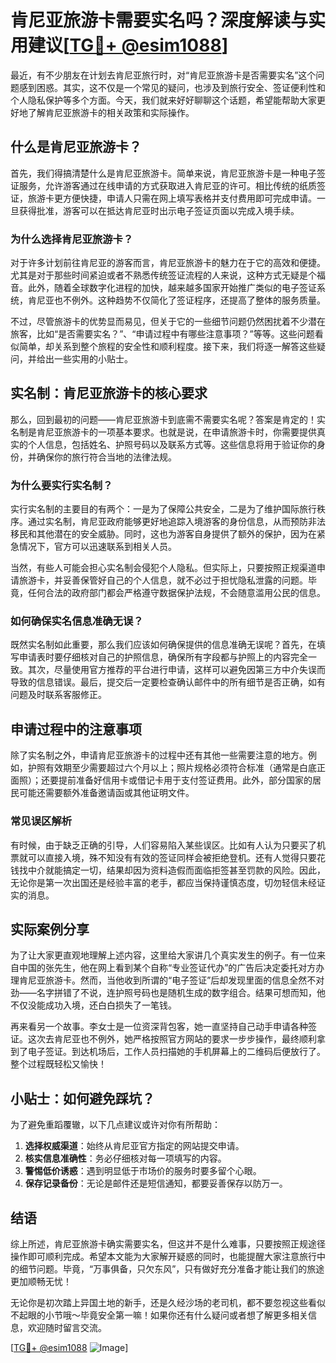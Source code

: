 # 肯尼亚旅游卡需要实名吗？深度解读与实用建议[[TG💪+ @esim1088](https://t.me/s/esim1088)]

最近，有不少朋友在计划去肯尼亚旅行时，对“肯尼亚旅游卡是否需要实名”这个问题感到困惑。其实，这不仅是一个常见的疑问，也涉及到旅行安全、签证便利性和个人隐私保护等多个方面。今天，我们就来好好聊聊这个话题，希望能帮助大家更好地了解肯尼亚旅游卡的相关政策和实际操作。

## 什么是肯尼亚旅游卡？

首先，我们得搞清楚什么是肯尼亚旅游卡。简单来说，肯尼亚旅游卡是一种电子签证服务，允许游客通过在线申请的方式获取进入肯尼亚的许可。相比传统的纸质签证，旅游卡更方便快捷，申请人只需在网上填写表格并支付费用即可完成申请。一旦获得批准，游客可以在抵达肯尼亚时出示电子签证页面以完成入境手续。

### 为什么选择肯尼亚旅游卡？

对于许多计划前往肯尼亚的游客而言，肯尼亚旅游卡的魅力在于它的高效和便捷。尤其是对于那些时间紧迫或者不熟悉传统签证流程的人来说，这种方式无疑是个福音。此外，随着全球数字化进程的加快，越来越多国家开始推广类似的电子签证系统，肯尼亚也不例外。这种趋势不仅简化了签证程序，还提高了整体的服务质量。

不过，尽管旅游卡的优势显而易见，但关于它的一些细节问题仍然困扰着不少潜在旅客，比如“是否需要实名？”、“申请过程中有哪些注意事项？”等等。这些问题看似简单，却关系到整个旅程的安全性和顺利程度。接下来，我们将逐一解答这些疑问，并给出一些实用的小贴士。

## 实名制：肯尼亚旅游卡的核心要求

那么，回到最初的问题——肯尼亚旅游卡到底需不需要实名呢？答案是肯定的！实名制是肯尼亚旅游卡的一项基本要求。也就是说，在申请旅游卡时，你需要提供真实的个人信息，包括姓名、护照号码以及联系方式等。这些信息将用于验证你的身份，并确保你的旅行符合当地的法律法规。

### 为什么要实行实名制？

实行实名制的主要目的有两个：一是为了保障公共安全，二是为了维护国际旅行秩序。通过实名制，肯尼亚政府能够更好地追踪入境游客的身份信息，从而预防非法移民和其他潜在的安全威胁。同时，这也为游客自身提供了额外的保护，因为在紧急情况下，官方可以迅速联系到相关人员。

当然，有些人可能会担心实名制会侵犯个人隐私。但实际上，只要按照正规渠道申请旅游卡，并妥善保管好自己的个人信息，就不必过于担忧隐私泄露的问题。毕竟，任何合法的政府部门都会严格遵守数据保护法规，不会随意滥用公民的信息。

### 如何确保实名信息准确无误？

既然实名制如此重要，那么我们应该如何确保提供的信息准确无误呢？首先，在填写申请表时要仔细核对自己的护照信息，确保所有字段都与护照上的内容完全一致。其次，尽量使用官方推荐的平台进行申请，这样可以避免因第三方中介失误而导致的信息错误。最后，提交后一定要检查确认邮件中的所有细节是否正确，如有问题及时联系客服修正。

## 申请过程中的注意事项

除了实名制之外，申请肯尼亚旅游卡的过程中还有其他一些需要注意的地方。例如，护照有效期至少需要超过六个月以上；照片规格必须符合标准（通常是白底正面照）；还要提前准备好信用卡或借记卡用于支付签证费用。此外，部分国家的居民可能还需要额外准备邀请函或其他证明文件。

### 常见误区解析

有时候，由于缺乏正确的引导，人们容易陷入某些误区。比如有人认为只要买了机票就可以直接入境，殊不知没有有效的签证同样会被拒绝登机。还有人觉得只要花钱找中介就能搞定一切，结果却因为资料造假而面临拒签甚至罚款的风险。因此，无论你是第一次出国还是经验丰富的老手，都应当保持谨慎态度，切勿轻信未经证实的消息。

## 实际案例分享

为了让大家更直观地理解上述内容，这里给大家讲几个真实发生的例子。有一位来自中国的张先生，他在网上看到某个自称“专业签证代办”的广告后决定委托对方办理肯尼亚旅游卡。然而，当他收到所谓的“电子签证”后却发现里面的信息全然不对劲——名字拼错了不说，连护照号码也是随机生成的数字组合。结果可想而知，他不仅没能成功入境，还白白损失了一笔钱。

再来看另一个故事。李女士是一位资深背包客，她一直坚持自己动手申请各种签证。这次去肯尼亚也不例外，她严格按照官方网站的要求一步步操作，最终顺利拿到了电子签证。到达机场后，工作人员扫描她的手机屏幕上的二维码后便放行了。整个过程既轻松又愉快！

## 小贴士：如何避免踩坑？

为了避免重蹈覆辙，以下几点建议或许对你有所帮助：

1. **选择权威渠道**：始终从肯尼亚官方指定的网站提交申请。
2. **核实信息准确性**：务必仔细核对每一项填写的内容。
3. **警惕低价诱惑**：遇到明显低于市场价的服务时要多留个心眼。
4. **保存记录备份**：无论是邮件还是短信通知，都要妥善保存以防万一。

## 结语

综上所述，肯尼亚旅游卡确实需要实名，但这并不是什么难事，只要按照正规途径操作即可顺利完成。希望本文能为大家解开疑惑的同时，也能提醒大家注意旅行中的细节问题。毕竟，“万事俱备，只欠东风”，只有做好充分准备才能让我们的旅途更加顺畅无忧！

无论你是初次踏上异国土地的新手，还是久经沙场的老司机，都不要忽视这些看似不起眼的小节哦～毕竟安全第一嘛！如果你还有什么疑问或者想了解更多相关信息，欢迎随时留言交流。

[[TG💪+ @esim1088](https://t.me/s/esim1088) ![Image](https://i.postimg.cc/4NQfJmqS/Snipaste-2025-05-13-00-14-12.png)]